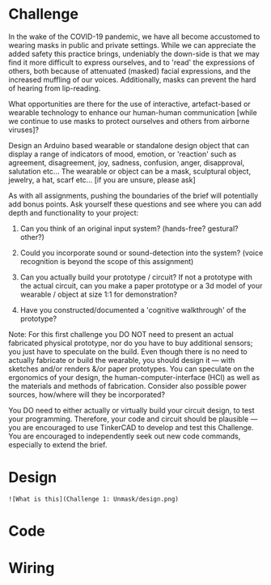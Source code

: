 # Challenge

In the wake of the COVID-19 pandemic, we have all become accustomed to wearing masks in public and private settings. While we can appreciate the added safety this practice brings, undeniably the down-side is that we may find it more difficult to express ourselves, and to 'read' the expressions of others, both because of attenuated (masked) facial expressions, and the increased muffling of our voices. Additionally, masks can prevent the hard of hearing from lip-reading.

What opportunities are there for the use of interactive, artefact-based or wearable technology to enhance our human-human communication [while we continue to use masks to protect ourselves and others from airborne viruses]?

Design an Arduino based wearable or standalone design object that can display a range of indicators of mood, emotion, or 'reaction' such as agreement, disagreement, joy, sadness, confusion, anger, disapproval, salutation etc... The wearable or object can be a mask, sculptural object, jewelry, a hat, scarf etc... [if you are unsure, please ask]

As with all assignments, pushing the boundaries of the brief will potentially add bonus points. Ask yourself these questions and see where you can add depth and functionality to your project:

1. Can you think of an original input system? (hands-free? gestural? other?)

2. Could you incorporate sound or sound-detection into the system? (voice recognition is beyond the scope of this assignment)

3. Can you actually build your prototype / circuit? If not a prototype with the actual circuit, can you make a paper prototype or a 3d model of your wearable / object at size 1:1 for demonstration?

4. Have you constructed/documented a 'cognitive walkthrough' of the prototype?

Note: For this first challenge you DO NOT need to present an actual fabricated physical prototype, nor do you have to buy additional sensors; you just have to speculate on the build. Even though there is no need to actually fabricate or build the wearable, you should design it  — with sketches and/or renders &/or paper prototypes. You can speculate on the ergonomics of your design, the human-computer-interface (HCI) as well as the materials and methods of fabrication. Consider also possible power sources, how/where will they be incorporated?

You DO need to either actually or virtually build your circuit design, to test your programming. Therefore, your code and circuit should be plausible — you are encouraged to use TinkerCAD to develop and test this Challenge. You are encouraged to independently seek out new code commands, especially to extend the brief.

# Design

	![What is this](Challenge 1: Unmask/design.png)

# Code

# Wiring
